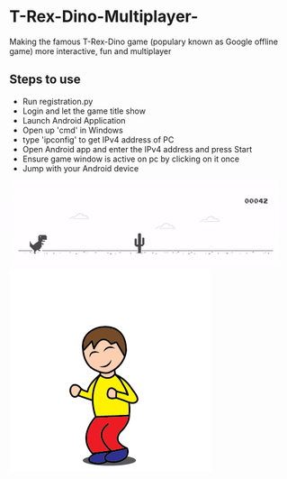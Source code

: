 # T-Rex-Dino-Multiplayer-
Making the famous T-Rex-Dino game (populary known as Google offline game) more interactive, fun and multiplayer

## Steps to use
- Run registration.py
- Login and let the game title show
- Launch Android Application
- Open up 'cmd' in Windows
- type 'ipconfig' to get IPv4 address of PC
- Open Android app and enter the IPv4 address and press Start
- Ensure game window is active on pc by clicking on it once
- Jump with your Android device

![](Dino.gif)
![](Jump.gif)
